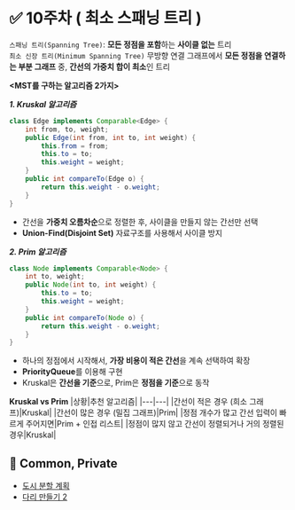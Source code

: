 # ✅ 10주차 ( 최소 스패닝 트리 )

`스패닝 트리(Spanning Tree)`: **모든 정점을 포함**하는 **사이클 없는** 트리  
`최소 신장 트리(Minimum Spanning Tree)` 무방향 연결 그래프에서 **모든 정점을 연결하는 부분 그래프** 중, **간선의 가중치 합이 최소**인 트리

**<MST를 구하는 알고리즘 2가지>**

***1. Kruskal 알고리즘***
```java
class Edge implements Comparable<Edge> {
    int from, to, weight;
    public Edge(int from, int to, int weight) {
        this.from = from;
        this.to = to;
        this.weight = weight;
    }
    public int compareTo(Edge o) {
        return this.weight - o.weight;
    }
}
```
-   간선을 **가중치 오름차순**으로 정렬한 후,  사이클을 만들지 않는 간선만 선택
-   **Union-Find(Disjoint Set)** 자료구조를 사용해서 사이클 방지

***2. Prim 알고리즘***
```java
class Node implements Comparable<Node> {
    int to, weight;
    public Node(int to, int weight) {
        this.to = to;
        this.weight = weight;
    }
    public int compareTo(Node o) {
        return this.weight - o.weight;
    }
}
```
-   하나의 정점에서 시작해서, **가장 비용이 적은 간선**을 계속 선택하여 확장
-   **PriorityQueue**를 이용해 구현
-   Kruskal은 **간선을 기준**으로, Prim은 **정점을 기준**으로 동작

**Kruskal vs Prim**
|상황|추천 알고리즘|
|---|---|
|간선이 적은 경우 (희소 그래프)|Kruskal|
|간선이 많은 경우 (밀집 그래프)|Prim|
|정점 개수가 많고 간선 입력이 빠르게 주어지면|Prim + 인접 리스트|
|정점이 많지 않고 간선이 정렬되거나 거의 정렬된 경우|Kruskal|

## 📝 Common, Private

- [도시 분할 계획](https://www.acmicpc.net/problem/1647)
- [다리 만들기 2](https://www.acmicpc.net/problem/17472)
